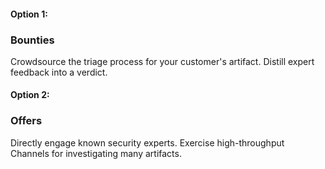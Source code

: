 #### Option 1:
### Bounties

Crowdsource the triage process for your customer's artifact.
Distill expert feedback into a verdict.

#### Option 2:
### Offers

Directly engage known security experts.
Exercise high-throughput Channels for investigating many artifacts.
